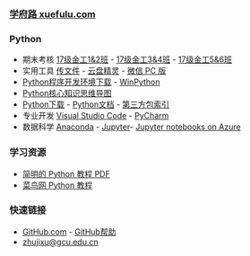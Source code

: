 ### **[学府路 xuefulu.com](http://xuefulu.com/)**

### **Python**
+ 期末考核 [17级金工1&2班](https://wss1.cn/f/12509qtlw23) - [17级金工3&4班](https://wss1.cn/f/1250emqgf3b) - [17级金工5&6班](https://wss1.cn/f/1250htvrwx3)
+ 实用工具 [传文件](https://www.wenshushu.cn/) - [云盘精灵](https://www.yunpanjingling.com/) - [微信 PC 版](https://pc.weixin.qq.com/)
+ [Python程序开发环境下载](https://wss1.cn/f/13gd36316jr) - [WinPython](https://sourceforge.net/projects/winpython/files/)
+ [Python核心知识思维导图](https://wss1.cn/f/13gdar3xn53)
+ [Python下载](https://www.python.org/downloads/) - [Python文档](https://docs.python.org/zh-cn/3/) - [第三方包索引](https://pypi.org/)
+ 专业开发 [Visual Studio Code](https://code.visualstudio.com/) - [PyCharm](http://www.jetbrains.com/pycharm/download/)
+ 数据科学 [Anaconda](https://www.anaconda.com/distribution/) - [Jupyter](https://jupyter.org/install)- [Jupyter notebooks on Azure](https://notebooks.azure.com/)

### **学习资源**
+ [简明的 Python 教程 PDF](https://legacy.gitbook.com/download/pdf/book/lenkimo/byte-of-python-chinese-edition)
+ [菜鸟网 Python 教程](https://www.runoob.com/python3/python3-tutorial.html)

### **快速链接**
+ [GitHub.com](https://github.com/login) - [GitHub帮助](https://help.github.com/cn)
+ <zhujixu@gcu.edu.cn>

